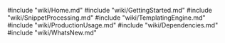 #include "wiki/Home.md"
#include "wiki/GettingStarted.md"
#include "wiki/SnippetProcessing.md"
#include "wiki/TemplatingEngine.md"
#include "wiki/ProductionUsage.md"
#include "wiki/Dependencies.md"
#include "wiki/WhatsNew.md"